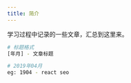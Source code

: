 ```yaml
---
title: 简介
---
```


学习过程中记录的一些文章，汇总到这里来。

```bash
# 标题格式
[年月] - 文章标题

# 2019年04月
eg: 1904 - react seo
```
